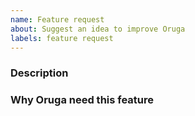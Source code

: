 ```yaml
---
name: Feature request
about: Suggest an idea to improve Oruga
labels: feature request
---
```


<!-- PLEASE READ THE FOLLOWING INSTRUCTIONS -->

<!--
- It is recommended that you provide screenshots or code samples to demonstrate your issue.
- Use English for communication
-->

### Description

<!--Description of the feature-->

### Why Oruga need this feature

<!--Explain why Oruga needs it-->